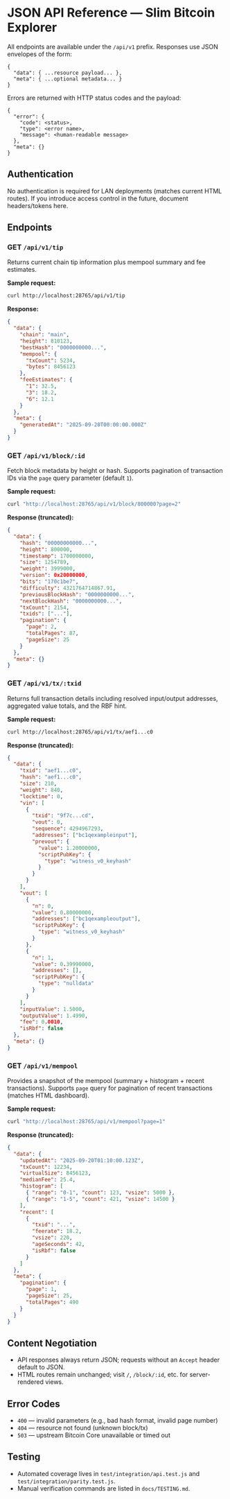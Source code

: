 # JSON API Reference — Slim Bitcoin Explorer

All endpoints are available under the `/api/v1` prefix. Responses use JSON envelopes of the form:

```
{
  "data": { ...resource payload... },
  "meta": { ...optional metadata... }
}
```

Errors are returned with HTTP status codes and the payload:
```
{
  "error": {
    "code": <status>,
    "type": <error name>,
    "message": <human-readable message>
  },
  "meta": {}
}
```

## Authentication
No authentication is required for LAN deployments (matches current HTML routes). If you introduce access control in the future, document headers/tokens here.

## Endpoints

### GET `/api/v1/tip`
Returns current chain tip information plus mempool summary and fee estimates.

**Sample request:**
```bash
curl http://localhost:28765/api/v1/tip
```

**Response:**
```json
{
  "data": {
    "chain": "main",
    "height": 810123,
    "bestHash": "0000000000...",
    "mempool": {
      "txCount": 5234,
      "bytes": 8456123
    },
    "feeEstimates": {
      "1": 32.5,
      "3": 18.2,
      "6": 12.1
    }
  },
  "meta": {
    "generatedAt": "2025-09-20T00:00:00.000Z"
  }
}
```

### GET `/api/v1/block/:id`
Fetch block metadata by height or hash. Supports pagination of transaction IDs via the `page` query parameter (default `1`).

**Sample request:**
```bash
curl "http://localhost:28765/api/v1/block/800000?page=2"
```

**Response (truncated):**
```json
{
  "data": {
    "hash": "00000000000...",
    "height": 800000,
    "timestamp": 1700000000,
    "size": 1254789,
    "weight": 3999000,
    "version": 0x20000000,
    "bits": "170c1be7",
    "difficulty": 4321764714867.91,
    "previousBlockHash": "0000000000...",
    "nextBlockHash": "0000000000...",
    "txCount": 2154,
    "txids": ["..."],
    "pagination": {
      "page": 2,
      "totalPages": 87,
      "pageSize": 25
    }
  },
  "meta": {}
}
```

### GET `/api/v1/tx/:txid`
Returns full transaction details including resolved input/output addresses, aggregated value totals, and the RBF hint.

**Sample request:**
```bash
curl http://localhost:28765/api/v1/tx/aef1...c0
```

**Response (truncated):**
```json
{
  "data": {
    "txid": "aef1...c0",
    "hash": "aef1...c0",
    "size": 210,
    "weight": 840,
    "locktime": 0,
    "vin": [
      {
        "txid": "9f7c...cd",
        "vout": 0,
        "sequence": 4294967293,
        "addresses": ["bc1qexampleinput"],
        "prevout": {
          "value": 1.20000000,
          "scriptPubKey": {
            "type": "witness_v0_keyhash"
          }
        }
      }
    ],
    "vout": [
      {
        "n": 0,
        "value": 0.80000000,
        "addresses": ["bc1qexampleoutput"],
        "scriptPubKey": {
          "type": "witness_v0_keyhash"
        }
      },
      {
        "n": 1,
        "value": 0.39990000,
        "addresses": [],
        "scriptPubKey": {
          "type": "nulldata"
        }
      }
    ],
    "inputValue": 1.5000,
    "outputValue": 1.4990,
    "fee": 0.0010,
    "isRbf": false
  },
  "meta": {}
}
```

### GET `/api/v1/mempool`
Provides a snapshot of the mempool (summary + histogram + recent transactions). Supports `page` query for pagination of recent transactions (matches HTML dashboard).

**Sample request:**
```bash
curl "http://localhost:28765/api/v1/mempool?page=1"
```

**Response (truncated):**
```json
{
  "data": {
    "updatedAt": "2025-09-20T01:10:00.123Z",
    "txCount": 12234,
    "virtualSize": 8456123,
    "medianFee": 25.4,
    "histogram": [
      { "range": "0-1", "count": 123, "vsize": 5000 },
      { "range": "1-5", "count": 421, "vsize": 14500 }
    ],
    "recent": [
      {
        "txid": "...",
        "feerate": 18.2,
        "vsize": 220,
        "ageSeconds": 42,
        "isRbf": false
      }
    ]
  },
  "meta": {
    "pagination": {
      "page": 1,
      "pageSize": 25,
      "totalPages": 490
    }
  }
}
```

## Content Negotiation
- API responses always return JSON; requests without an `Accept` header default to JSON.
- HTML routes remain unchanged; visit `/`, `/block/:id`, etc. for server-rendered views.

## Error Codes
- `400` — invalid parameters (e.g., bad hash format, invalid page number)
- `404` — resource not found (unknown block/tx)
- `503` — upstream Bitcoin Core unavailable or timed out

## Testing
- Automated coverage lives in `test/integration/api.test.js` and `test/integration/parity.test.js`.
- Manual verification commands are listed in `docs/TESTING.md`.
